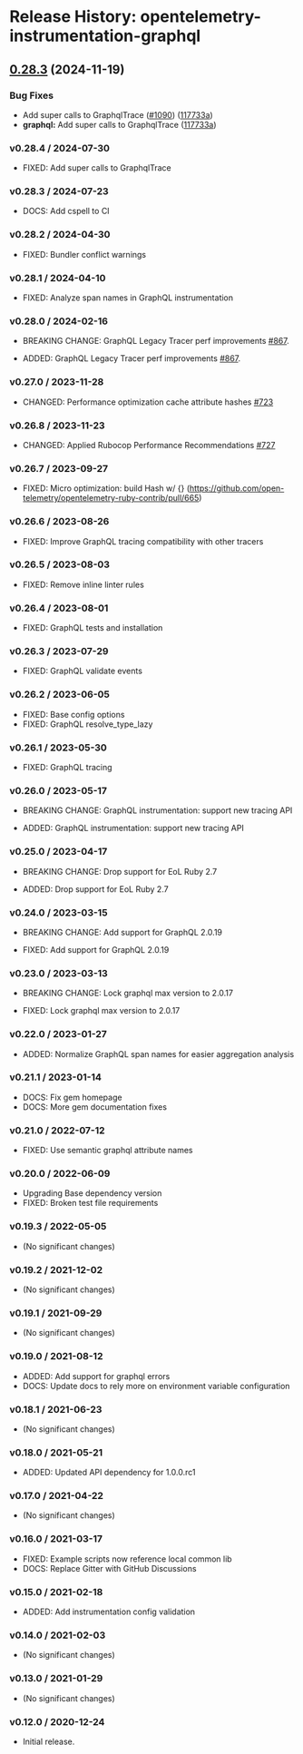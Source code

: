 # Release History: opentelemetry-instrumentation-graphql

## [0.28.3](https://github.com/open-telemetry/opentelemetry-ruby-contrib/compare/opentelemetry-instrumentation-graphql/v0.28.2...opentelemetry-instrumentation-graphql/v0.28.3) (2024-11-19)


### Bug Fixes

* Add super calls to GraphqlTrace ([#1090](https://github.com/open-telemetry/opentelemetry-ruby-contrib/issues/1090)) ([117733a](https://github.com/open-telemetry/opentelemetry-ruby-contrib/commit/117733a1f42b14631be3e92d4aadd092e3178da2))
* **graphql:** Add super calls to GraphqlTrace ([117733a](https://github.com/open-telemetry/opentelemetry-ruby-contrib/commit/117733a1f42b14631be3e92d4aadd092e3178da2))

### v0.28.4 / 2024-07-30

* FIXED: Add super calls to GraphqlTrace

### v0.28.3 / 2024-07-23

* DOCS: Add cspell to CI

### v0.28.2 / 2024-04-30

* FIXED: Bundler conflict warnings

### v0.28.1 / 2024-04-10

* FIXED: Analyze span names in GraphQL instrumentation

### v0.28.0 / 2024-02-16

* BREAKING CHANGE: GraphQL Legacy Tracer perf improvements [#867](https://github.com/open-telemetry/opentelemetry-ruby-contrib/pull/867).

* ADDED: GraphQL Legacy Tracer perf improvements [#867](https://github.com/open-telemetry/opentelemetry-ruby-contrib/pull/867).

### v0.27.0 / 2023-11-28

* CHANGED: Performance optimization cache attribute hashes [#723](https://github.com/open-telemetry/opentelemetry-ruby-contrib/pull/723)

### v0.26.8 / 2023-11-23

* CHANGED: Applied Rubocop Performance Recommendations [#727](https://github.com/open-telemetry/opentelemetry-ruby-contrib/pull/727)

### v0.26.7 / 2023-09-27

* FIXED: Micro optimization: build Hash w/ {} (https://github.com/open-telemetry/opentelemetry-ruby-contrib/pull/665)

### v0.26.6 / 2023-08-26

* FIXED: Improve GraphQL tracing compatibility with other tracers

### v0.26.5 / 2023-08-03

* FIXED: Remove inline linter rules

### v0.26.4 / 2023-08-01

* FIXED: GraphQL tests and installation

### v0.26.3 / 2023-07-29

* FIXED: GraphQL validate events

### v0.26.2 / 2023-06-05

* FIXED: Base config options 
* FIXED: GraphQL resolve_type_lazy 

### v0.26.1 / 2023-05-30

* FIXED: GraphQL tracing

### v0.26.0 / 2023-05-17

* BREAKING CHANGE: GraphQL instrumentation: support new tracing API 

* ADDED: GraphQL instrumentation: support new tracing API

### v0.25.0 / 2023-04-17

* BREAKING CHANGE: Drop support for EoL Ruby 2.7 

* ADDED: Drop support for EoL Ruby 2.7 

### v0.24.0 / 2023-03-15

* BREAKING CHANGE: Add support for GraphQL 2.0.19

* FIXED: Add support for GraphQL 2.0.19

### v0.23.0 / 2023-03-13

* BREAKING CHANGE: Lock graphql max version to 2.0.17

* FIXED: Lock graphql max version to 2.0.17

### v0.22.0 / 2023-01-27

* ADDED: Normalize GraphQL span names for easier aggregation analysis 

### v0.21.1 / 2023-01-14

* DOCS: Fix gem homepage 
* DOCS: More gem documentation fixes 

### v0.21.0 / 2022-07-12

* FIXED: Use semantic graphql attribute names 

### v0.20.0 / 2022-06-09

* Upgrading Base dependency version
* FIXED: Broken test file requirements 

### v0.19.3 / 2022-05-05

* (No significant changes)

### v0.19.2 / 2021-12-02

* (No significant changes)

### v0.19.1 / 2021-09-29

* (No significant changes)

### v0.19.0 / 2021-08-12

* ADDED: Add support for graphql errors 
* DOCS: Update docs to rely more on environment variable configuration 

### v0.18.1 / 2021-06-23

* (No significant changes)

### v0.18.0 / 2021-05-21

* ADDED: Updated API dependency for 1.0.0.rc1

### v0.17.0 / 2021-04-22

* (No significant changes)

### v0.16.0 / 2021-03-17

* FIXED: Example scripts now reference local common lib
* DOCS: Replace Gitter with GitHub Discussions

### v0.15.0 / 2021-02-18

* ADDED: Add instrumentation config validation

### v0.14.0 / 2021-02-03

* (No significant changes)

### v0.13.0 / 2021-01-29

* (No significant changes)

### v0.12.0 / 2020-12-24

* Initial release.
